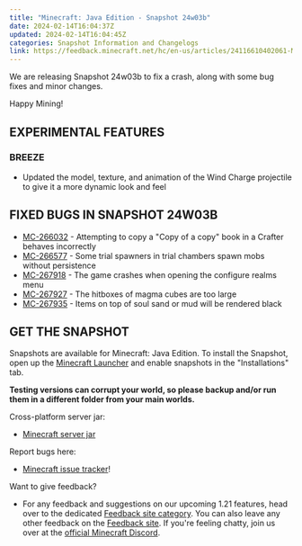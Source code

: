 ```yaml
---
title: "Minecraft: Java Edition - Snapshot 24w03b"
date: 2024-02-14T16:04:37Z
updated: 2024-02-14T16:04:45Z
categories: Snapshot Information and Changelogs
link: https://feedback.minecraft.net/hc/en-us/articles/24116610402061-Minecraft-Java-Edition-Snapshot-24w03b
---
```


We are releasing Snapshot 24w03b to fix a crash, along with some bug fixes and minor changes.

Happy Mining!

## EXPERIMENTAL FEATURES

### BREEZE

- Updated the model, texture, and animation of the Wind Charge projectile to give it a more dynamic look and feel

## FIXED BUGS IN SNAPSHOT 24W03B

- [MC-266032](https://bugs.mojang.com/browse/MC-266032) - Attempting to copy a "Copy of a copy" book in a Crafter behaves incorrectly
- [MC-266577](https://bugs.mojang.com/browse/MC-266577) - Some trial spawners in trial chambers spawn mobs without persistence
- [MC-267918](https://bugs.mojang.com/browse/MC-267918) - The game crashes when opening the configure realms menu
- [MC-267927](https://bugs.mojang.com/browse/MC-267927) - The hitboxes of magma cubes are too large
- [MC-267935](https://bugs.mojang.com/browse/MC-267935) - Items on top of soul sand or mud will be rendered black

## GET THE SNAPSHOT

Snapshots are available for Minecraft: Java Edition. To install the Snapshot, open up the [Minecraft Launcher](https://www.minecraft.net/download.html) and enable snapshots in the "Installations" tab.

**Testing versions can corrupt your world, so please backup and/or run them in a different folder from your main worlds.**

Cross-platform server jar:

- [Minecraft server jar](https://piston-data.mojang.com/v1/objects/5b9a529dc40d8394cbd6203a8ebe66c8e2f86fd4/server.jar)

Report bugs here:

- [Minecraft issue tracker](https://bugs.mojang.com/projects/MC/summary)!

Want to give feedback?

- For any feedback and suggestions on our upcoming 1.21 features, head over to the dedicated [Feedback site category](https://aka.ms/Minecraft121Feedback). You can also leave any other feedback on the [Feedback site](https://feedback.minecraft.net/). If you're feeling chatty, join us over at the [official Minecraft Discord](https://discordapp.com/invite/minecraft).
